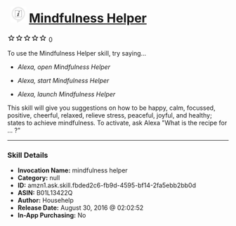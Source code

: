 # &nbsp;<img src="skill_icon" alt="Mindfulness Helper icon" width="36"> [Mindfulness Helper](http://alexa.amazon.com/#skills/amzn1.ask.skill.fbded2c6-fb9d-4595-bf14-2fa5ebb2bb0d)
![0 stars](../../images/ic_star_border_black_18dp_1x.png)![0 stars](../../images/ic_star_border_black_18dp_1x.png)![0 stars](../../images/ic_star_border_black_18dp_1x.png)![0 stars](../../images/ic_star_border_black_18dp_1x.png)![0 stars](../../images/ic_star_border_black_18dp_1x.png) 0

To use the Mindfulness Helper skill, try saying...

* *Alexa, open Mindfulness Helper*

* *Alexa, start Mindfulness Helper*

* *Alexa, launch Mindfulness Helper*

This skill will give you suggestions on how to be happy, calm, focussed, positive, cheerful, relaxed, relieve stress, peaceful, joyful, and healthy; states to achieve mindfulness. To activate, ask Alexa "What is the recipe for ... ?"

***

### Skill Details

* **Invocation Name:** mindfulness helper
* **Category:** null
* **ID:** amzn1.ask.skill.fbded2c6-fb9d-4595-bf14-2fa5ebb2bb0d
* **ASIN:** B01L13422Q
* **Author:** Househelp
* **Release Date:** August 30, 2016 @ 02:02:52
* **In-App Purchasing:** No
